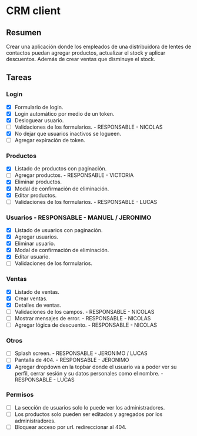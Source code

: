 # CRM client

## Resumen

Crear una aplicación donde los empleados de una distribuidora de lentes de contactos puedan agregar productos, actualizar el stock y aplicar descuentos. Además de crear ventas que disminuye el stock.

## Tareas

### Login
  - [X] Formulario de login.
  - [X] Login automático por medio de un token.
  - [X] Desloguear usuario.
  - [ ] Validaciones de los formularios. - RESPONSABLE - NICOLAS
  - [X] No dejar que usuarios inactivos se logueen.
  - [ ] Agregar expiración de token.

### Productos
  - [X] Listado de productos con paginación.
  - [ ] Agregar productos. - RESPONSABLE - VICTORIA
  - [X] Eliminar productos.
  - [X] Modal de confirmación de eliminación.
  - [X] Editar productos.
  - [ ] Validaciones de los formularios. - RESPONSABLE - LUCAS

### Usuarios - RESPONSABLE - MANUEL / JERONIMO
  - [X] Listado de usuarios con paginación.
  - [X] Agregar usuarios.
  - [X] Eliminar usuario.
  - [X] Modal de confirmación de eliminación.
  - [X] Editar usuario.
  - [ ] Validaciones de los formularios.

### Ventas
  - [X] Listado de ventas.
  - [X] Crear ventas.
  - [X] Detalles de ventas.
  - [ ] Validaciones de los campos. - RESPONSABLE - NICOLAS
  - [ ] Mostrar mensajes de error. - RESPONSABLE - NICOLAS
  - [ ] Agregar lógica de descuento. - RESPONSABLE - NICOLAS

### Otros
  - [ ] Splash screen. - RESPONSABLE - JERONIMO / LUCAS
  - [ ] Pantalla de 404. - RESPONSABLE - JERONIMO
  - [X] Agregar dropdown en la topbar donde el usuario va a poder ver su perfil, cerrar sesión y su datos personales como el nombre. - RESPONSABLE - LUCAS

### Permisos
  - [ ] La sección de usuarios solo lo puede ver los administradores.
  - [ ] Los productos solo pueden ser editados y agregados por los administradores.
  - [ ] Bloquear acceso por url. redireccionar al 404.